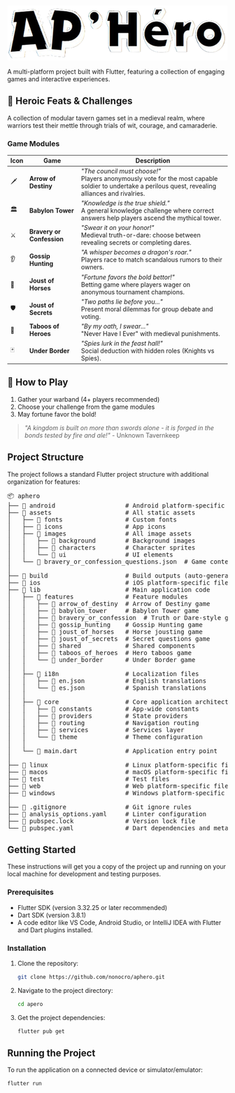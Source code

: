 ![aphero logo](assets/images/app_name_dark.png)

A multi-platform project built with Flutter, featuring a collection of engaging games and interactive experiences.

## 🏰 Heroic Feats & Challenges

A collection of modular tavern games set in a medieval realm, where warriors test their mettle through trials of wit, courage, and camaraderie.

### Game Modules

| Icon  | Game                | Description |
|-------|--------------------|-------------|
| 🗡️  | **Arrow of Destiny** | *"The council must choose!"*<br>Players anonymously vote for the most capable soldier to undertake a perilous quest, revealing alliances and rivalries. |
| 🏛️  | **Babylon Tower**   | *"Knowledge is the true shield."*<br>A general knowledge challenge where correct answers help players ascend the mythical tower. |
| ⚔️  | **Bravery or Confession** | *"Swear it on your honor!"*<br>Medieval truth-or-dare: choose between revealing secrets or completing dares. |
| 👂  | **Gossip Hunting**  | *"A whisper becomes a dragon's roar."*<br>Players race to match scandalous rumors to their owners. |
| 🐎  | **Joust of Horses** | *"Fortune favors the bold bettor!"*<br>Betting game where players wager on anonymous tournament champions. |
| 🛡️  | **Joust of Secrets** | *"Two paths lie before you..."*<br>Present moral dilemmas for group debate and voting. |
| 🚫  | **Taboos of Heroes** | *"By my oath, I swear..."*<br>"Never Have I Ever" with medieval punishments. |
| 🃏  | **Under Border**    | *"Spies lurk in the feast hall!"*<br>Social deduction with hidden roles (Knights vs Spies). |

## 🍻 How to Play

1. Gather your warband (4+ players recommended)
2. Choose your challenge from the game modules
3. May fortune favor the bold!

> *"A kingdom is built on more than swords alone - it is forged in the bonds tested by fire and ale!"* - Unknown Tavernkeep

## Project Structure

The project follows a standard Flutter project structure with additional organization for features:
<pre>
📦 aphero
├── 📁 android                   # Android platform-specific files
├── 📁 assets                    # All static assets
│   ├── 📁 fonts                 # Custom fonts
│   ├── 📁 icons                 # App icons
│   ├── 📁 images                # All image assets
│   │   ├── 📁 background        # Background images
│   │   ├── 📁 characters        # Character sprites
│   │   └── 📁 ui                # UI elements
│   └── 📄 bravery_or_confession_questions.json  # Game content
│
├── 📁 build                     # Build outputs (auto-generated)
├── 📁 ios                       # iOS platform-specific files
├── 📁 lib                       # Main application code
│   ├── 📁 features              # Feature modules
│   │   ├── 📁 arrow_of_destiny  # Arrow of Destiny game
│   │   ├── 📁 babylon_tower     # Babylon Tower game
│   │   ├── 📁 bravery_or_confession  # Truth or Dare-style game
│   │   ├── 📁 gossip_hunting    # Gossip Hunting game
│   │   ├── 📁 joust_of_horses   # Horse jousting game
│   │   ├── 📁 joust_of_secrets  # Secret questions game
│   │   ├── 📁 shared            # Shared components
│   │   ├── 📁 taboos_of_heroes  # Hero taboos game
│   │   └── 📁 under_border      # Under Border game
│   │
│   ├── 📁 i18n                  # Localization files
│   │   ├── 📄 en.json           # English translations
│   │   └── 📄 es.json           # Spanish translations
│   │
│   ├── 📁 core                  # Core application architecture
│   │   ├── 📁 constants         # App-wide constants
│   │   ├── 📁 providers         # State providers
│   │   ├── 📁 routing           # Navigation routing
│   │   ├── 📁 services          # Services layer
│   │   └── 📁 theme             # Theme configuration
│   │
│   └── 📄 main.dart             # Application entry point
│
├── 📁 linux                     # Linux platform-specific files
├── 📁 macos                     # macOS platform-specific files
├── 📁 test                      # Test files
├── 📁 web                       # Web platform-specific files
├── 📁 windows                   # Windows platform-specific files
│
├── 📄 .gitignore                # Git ignore rules
├── 📄 analysis_options.yaml     # Linter configuration
├── 📄 pubspec.lock              # Version lock file
└── 📄 pubspec.yaml              # Dart dependencies and metadata
</pre>
## Getting Started

These instructions will get you a copy of the project up and running on your local machine for development and testing purposes.

### Prerequisites

- Flutter SDK (version 3.32.25 or later recommended)
- Dart SDK (version 3.8.1)
- A code editor like VS Code, Android Studio, or IntelliJ IDEA with Flutter and Dart plugins installed.

### Installation

1.  Clone the repository:
    ```bash
    git clone https://github.com/nonocro/aphero.git
    ```
2.  Navigate to the project directory:
    ```bash
    cd apero
    ```
3.  Get the project dependencies:
    ```bash
    flutter pub get
    ```

## Running the Project

To run the application on a connected device or simulator/emulator:

```bash
flutter run
```
